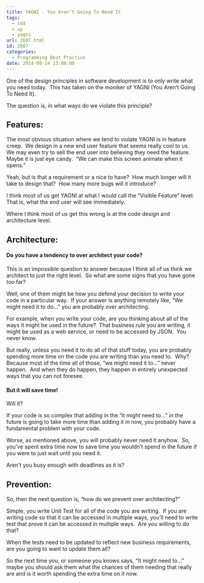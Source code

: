 ```yaml
---
title: YAGNI - You Aren’t Going To Need It
tags:
  - tdd
  - xp
  - yagni
url: 2607.html
id: 2607
categories:
  - Programming Best Practice
date: 2014-08-14 13:00:00
---
```


One of the design principles in software development is to only write what you need today.  This has taken on the moniker of YAGNI (You Aren’t Going To Need It).

The question is, in what ways do we violate this principle?

Features:
---------

The most obvious situation where we tend to violate YAGNI is in feature creep.  We design in a new end user feature that seems really cool to us.  We may even try to sell the end user into believing they need the feature.  Maybe it is just eye candy.  “We can make this screen animate when it opens.”

Yeah, but is that a requirement or a nice to have?  How much longer will it take to design that?  How many more bugs will it introduce?

I think most of us get YAGNI at what I would call the “Visible Feature” level.  That is, what the end user will see immediately.

Where I think most of us get this wrong is at the code design and architecture level.

Architecture:
-------------

#### Do you have a tendency to over architect your code?

This is an impossible question to answer because I think all of us think we architect to just the right level.  So what are some signs that you have gone too far?

Well, one of them might be how you defend your decision to write your code in a particular way.  If your answer is anything remotely like, “We might need it to do…” you are probably over architecting.

For example, when you write your code, are you thinking about all of the ways it might be used in the future?  That business rule you are writing, it might be used as a web service, or need to be accessed by JSON.  You never know.

But really, unless you need it to do all of that stuff today, you are probably spending more time on the code you are writing than you need to.  Why?  Because most of the time all of those, “we might need it to…” never happen.  And when they do happen, they happen in entirely unexpected ways that you can not foresee.

#### But it will save time!

Will it?

If your code is so complex that adding in the “it might need to…” in the future is going to take more time than adding it in now, you probably have a fundamental problem with your code.

Worse, as mentioned above, you will probably never need it anyhow.  So, you’ve spent extra time now to save time you wouldn’t spend in the future if you were to just wait until you need it.

Aren’t you busy enough with deadlines as it is?

Prevention:
-----------

So, then the next question is, “how do we prevent over architecting?”

Simple, you write Unit Test for all of the code you are writing.  If you are writing code so that it can be accessed in multiple ways, you’ll need to write test that prove it can be accessed in multiple ways.  Are you willing to do that?

When the tests need to be updated to reflect new business requirements, are you going to want to update them all?

So the next time you, or someone you knows says, “It might need to…” maybe you should ask them what the chances of them needing that really are and is it worth spending the extra time on it now.